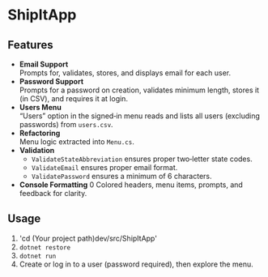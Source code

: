 # ShipItApp

## Features
- **Email Support**  
  Prompts for, validates, stores, and displays email for each user.  
- **Password Support**  
  Prompts for a password on creation, validates minimum length, stores it (in CSV), and requires it at login.  
- **Users Menu**  
  “Users” option in the signed‑in menu reads and lists all users (excluding passwords) from `users.csv`.  
- **Refactoring**  
  Menu logic extracted into `Menu.cs`.  
- **Validation**  
  - `ValidateStateAbbreviation` ensures proper two‑letter state codes.  
  - `ValidateEmail` ensures proper email format.  
  - `ValidatePassword` ensures a minimum of 6 characters.  
- **Console Formatting**  0
  Colored headers, menu items, prompts, and feedback for clarity.

## Usage
1. 'cd (Your project path)dev/src/ShipItApp'
2. `dotnet restore`  
3. `dotnet run`  
4. Create or log in to a user (password required), then explore the menu.

